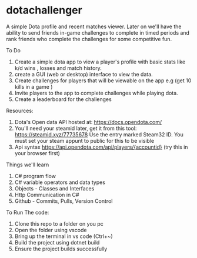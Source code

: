 # dotachallenger
A simple Dota profile and recent matches viewer.  Later on we'll have the ability to send friends in-game challenges to complete in timed periods and rank friends who complete the challenges for some competitive fun.

To Do
1. Create a simple dota app to view a player's profile with basic stats like k/d wins , losses and match history. 
2. create a GUI (web or desktop) interface to view the data. 
3. Create challenges for players that will be viewable on the app e.g (get 10 kills in a game )
4. Invite players to the app to complete challenges while playing dota.
5. Create a leaderboard for the challenges


Resources:
1. Dota's Open data API hosted at: https://docs.opendota.com/
2. You'll need your steamid later, get it from this tool: https://steamid.xyz/77735678
    Use the entry marked Steam32 ID.
    You must set your steam appunt to public for this to be visible
3. Api syntax 
    https://api.opendota.com/api/players/{accountid}   (try this in your browser first)

Things we'll learn
1. C# program flow
2. C# variable operators and data types
3. Objects - Classes and Interfaces
4. Http Communication in C#
5. Github - Commits, Pulls, Version Control


To Run The code:
1. Clone this repo to a folder on you pc
2. Open the folder using vscode
3. Bring up the terminal in vs code (Ctrl+~)
4. Build the project using dotnet build
5. Ensure the project builds successfully
